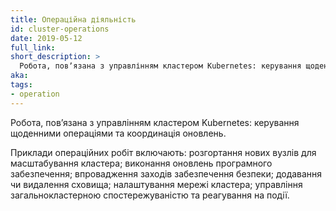```yaml
---
title: Операційна діяльність
id: cluster-operations
date: 2019-05-12
full_link:
short_description: >
  Робота, повʼязана з управлінням кластером Kubernetes: керування щоденними операціями та координація оновлень.
aka:
tags:
- operation
---
```

Робота, повʼязана з управлінням кластером Kubernetes: керування щоденними операціями та координація оновлень.

<!--more-->

Приклади операційних робіт включають: розгортання нових вузлів для масштабування кластера; виконання оновлень програмного забезпечення; впровадження заходів забезпечення безпеки; додавання чи видалення сховища; налаштування мережі кластера; управління загальнокластерною спостережуваністю та реагування на події.
